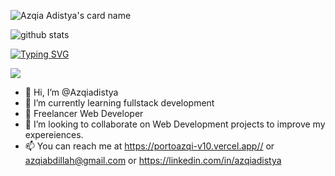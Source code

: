![Azqia Adistya's card name](https://cardivo.vercel.app/api?name=Azqia%20Adistya&description=Hi%2C%20I%27m%20Azqia%20Adistya%2C%20Currently%20studying%20Frontend%20Dev.%20Nice%20To%20Meet%20You%F0%9F%91%8B&fontColor=%23035785&image=https://avatars.githubusercontent.com/u/82463256?v=4&backgroundColor=%23ecf0f1&linkedin=azqiadistya&instagram=azqiadistya&github=azqiadistya&site=https://portoazqi-v10.vercel.app/&pattern=leaf&colorPattern=%23eaeaea)

![github stats](https://github-readme-stats.vercel.app/api?username=azqiadistya&count_private=true&show_icons=true&theme=synthwave)


[![Typing SVG](http://readme-typing-svg.herokuapp.com?font=Montserrat&color=%2336BCF7&duration=4000&center=true&lines=Azqia+Adistya;Fullstack+Developer;PHP%2C+Javascript%2C+Python;Laravel%2C+Vue%2C+Vuetify%2C+Bootstrap%2C+NuxtJS)](https://git.io/typing-svg)

<!--[![Azqia Adistya's stats](https://github-readme-stats.vercel.app/api/wakatime?username=AzqiaAdistya&layout=compact&theme=dracula)](https://github.com/anuraghazra/github-readme-stats)

  <!-- Change the `github-readme-stats.anuraghazra1.vercel.app` to `github-readme-stats.vercel.app`  -->
  <img align="center" src="https://github-readme-stats.anuraghazra1.vercel.app/api/top-langs/?username=azqiadistya&count_private=true" />

- 👋 Hi, I’m @Azqiadistya
- 🌱 I’m currently learning fullstack development  
- 💼 Freelancer Web Developer
- 💞️ I’m looking to collaborate on Web Development projects to improve my expereiences. 
- 📫 You can reach me at https://portoazqi-v10.vercel.app// or azqiabdillah@gmail.com or https://linkedin.com/in/azqiadistya

<!---
AzqiaAdistya/AzqiaAdistya is a ✨ special ✨ repository because its `README.md` (this file) appears on your GitHub profile.
You can click the Preview link to take a look at your changes.
--->
